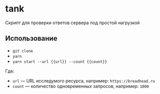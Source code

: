 # tank

Скрипт для проверки ответов сервера под простой нагрузкой

## Использование

+ `git clone`
+ `yarn`
+ `yarn start --url {{url}} --count {{count}}`

Где:
+ `url` — URL исследумого ресурса, например: `https://breadhead.ru`
+ `count` — количество одновременных запросов, например: `1000`
